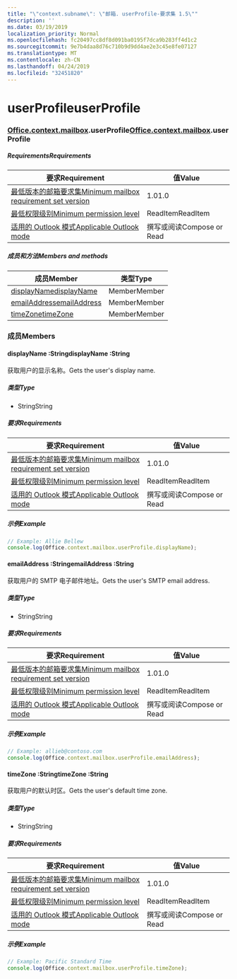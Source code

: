 ```yaml
---
title: "\"context.subname\": \"邮箱. userProfile-要求集 1.5\""
description: ''
ms.date: 03/19/2019
localization_priority: Normal
ms.openlocfilehash: fc20497cc8df8d091ba0195f7dca9b283ff4d1c2
ms.sourcegitcommit: 9e7b4daa8d76c710b9d9dd4ae2e3c45e8fe07127
ms.translationtype: MT
ms.contentlocale: zh-CN
ms.lasthandoff: 04/24/2019
ms.locfileid: "32451820"
---
```

# <a name="userprofile"></a><span data-ttu-id="d1fc3-102">userProfile</span><span class="sxs-lookup"><span data-stu-id="d1fc3-102">userProfile</span></span>

### <a name="officeofficemdcontextofficecontextmdmailboxofficecontextmailboxmduserprofile"></a><span data-ttu-id="d1fc3-103">[Office](Office.md)[.context](Office.context.md)[.mailbox](Office.context.mailbox.md).userProfile</span><span class="sxs-lookup"><span data-stu-id="d1fc3-103">[Office](Office.md)[.context](Office.context.md)[.mailbox](Office.context.mailbox.md).userProfile</span></span>

##### <a name="requirements"></a><span data-ttu-id="d1fc3-104">Requirements</span><span class="sxs-lookup"><span data-stu-id="d1fc3-104">Requirements</span></span>

|<span data-ttu-id="d1fc3-105">要求</span><span class="sxs-lookup"><span data-stu-id="d1fc3-105">Requirement</span></span>| <span data-ttu-id="d1fc3-106">值</span><span class="sxs-lookup"><span data-stu-id="d1fc3-106">Value</span></span>|
|---|---|
|[<span data-ttu-id="d1fc3-107">最低版本的邮箱要求集</span><span class="sxs-lookup"><span data-stu-id="d1fc3-107">Minimum mailbox requirement set version</span></span>](/office/dev/add-ins/reference/requirement-sets/outlook-api-requirement-sets)| <span data-ttu-id="d1fc3-108">1.0</span><span class="sxs-lookup"><span data-stu-id="d1fc3-108">1.0</span></span>|
|[<span data-ttu-id="d1fc3-109">最低权限级别</span><span class="sxs-lookup"><span data-stu-id="d1fc3-109">Minimum permission level</span></span>](/outlook/add-ins/understanding-outlook-add-in-permissions)| <span data-ttu-id="d1fc3-110">ReadItem</span><span class="sxs-lookup"><span data-stu-id="d1fc3-110">ReadItem</span></span>|
|[<span data-ttu-id="d1fc3-111">适用的 Outlook 模式</span><span class="sxs-lookup"><span data-stu-id="d1fc3-111">Applicable Outlook mode</span></span>](/outlook/add-ins/#extension-points)| <span data-ttu-id="d1fc3-112">撰写或阅读</span><span class="sxs-lookup"><span data-stu-id="d1fc3-112">Compose or Read</span></span>|

##### <a name="members-and-methods"></a><span data-ttu-id="d1fc3-113">成员和方法</span><span class="sxs-lookup"><span data-stu-id="d1fc3-113">Members and methods</span></span>

| <span data-ttu-id="d1fc3-114">成员</span><span class="sxs-lookup"><span data-stu-id="d1fc3-114">Member</span></span> | <span data-ttu-id="d1fc3-115">类型</span><span class="sxs-lookup"><span data-stu-id="d1fc3-115">Type</span></span> |
|--------|------|
| [<span data-ttu-id="d1fc3-116">displayName</span><span class="sxs-lookup"><span data-stu-id="d1fc3-116">displayName</span></span>](#displayname-string) | <span data-ttu-id="d1fc3-117">Member</span><span class="sxs-lookup"><span data-stu-id="d1fc3-117">Member</span></span> |
| [<span data-ttu-id="d1fc3-118">emailAddress</span><span class="sxs-lookup"><span data-stu-id="d1fc3-118">emailAddress</span></span>](#emailaddress-string) | <span data-ttu-id="d1fc3-119">Member</span><span class="sxs-lookup"><span data-stu-id="d1fc3-119">Member</span></span> |
| [<span data-ttu-id="d1fc3-120">timeZone</span><span class="sxs-lookup"><span data-stu-id="d1fc3-120">timeZone</span></span>](#timezone-string) | <span data-ttu-id="d1fc3-121">Member</span><span class="sxs-lookup"><span data-stu-id="d1fc3-121">Member</span></span> |

### <a name="members"></a><span data-ttu-id="d1fc3-122">成员</span><span class="sxs-lookup"><span data-stu-id="d1fc3-122">Members</span></span>

####  <a name="displayname-string"></a><span data-ttu-id="d1fc3-123">displayName :String</span><span class="sxs-lookup"><span data-stu-id="d1fc3-123">displayName :String</span></span>

<span data-ttu-id="d1fc3-124">获取用户的显示名称。</span><span class="sxs-lookup"><span data-stu-id="d1fc3-124">Gets the user's display name.</span></span>

##### <a name="type"></a><span data-ttu-id="d1fc3-125">类型</span><span class="sxs-lookup"><span data-stu-id="d1fc3-125">Type</span></span>

*   <span data-ttu-id="d1fc3-126">String</span><span class="sxs-lookup"><span data-stu-id="d1fc3-126">String</span></span>

##### <a name="requirements"></a><span data-ttu-id="d1fc3-127">要求</span><span class="sxs-lookup"><span data-stu-id="d1fc3-127">Requirements</span></span>

|<span data-ttu-id="d1fc3-128">要求</span><span class="sxs-lookup"><span data-stu-id="d1fc3-128">Requirement</span></span>| <span data-ttu-id="d1fc3-129">值</span><span class="sxs-lookup"><span data-stu-id="d1fc3-129">Value</span></span>|
|---|---|
|[<span data-ttu-id="d1fc3-130">最低版本的邮箱要求集</span><span class="sxs-lookup"><span data-stu-id="d1fc3-130">Minimum mailbox requirement set version</span></span>](/office/dev/add-ins/reference/requirement-sets/outlook-api-requirement-sets)| <span data-ttu-id="d1fc3-131">1.0</span><span class="sxs-lookup"><span data-stu-id="d1fc3-131">1.0</span></span>|
|[<span data-ttu-id="d1fc3-132">最低权限级别</span><span class="sxs-lookup"><span data-stu-id="d1fc3-132">Minimum permission level</span></span>](/outlook/add-ins/understanding-outlook-add-in-permissions)| <span data-ttu-id="d1fc3-133">ReadItem</span><span class="sxs-lookup"><span data-stu-id="d1fc3-133">ReadItem</span></span>|
|[<span data-ttu-id="d1fc3-134">适用的 Outlook 模式</span><span class="sxs-lookup"><span data-stu-id="d1fc3-134">Applicable Outlook mode</span></span>](/outlook/add-ins/#extension-points)| <span data-ttu-id="d1fc3-135">撰写或阅读</span><span class="sxs-lookup"><span data-stu-id="d1fc3-135">Compose or Read</span></span>|

##### <a name="example"></a><span data-ttu-id="d1fc3-136">示例</span><span class="sxs-lookup"><span data-stu-id="d1fc3-136">Example</span></span>

```javascript
// Example: Allie Bellew
console.log(Office.context.mailbox.userProfile.displayName);
```

####  <a name="emailaddress-string"></a><span data-ttu-id="d1fc3-137">emailAddress :String</span><span class="sxs-lookup"><span data-stu-id="d1fc3-137">emailAddress :String</span></span>

<span data-ttu-id="d1fc3-138">获取用户的 SMTP 电子邮件地址。</span><span class="sxs-lookup"><span data-stu-id="d1fc3-138">Gets the user's SMTP email address.</span></span>

##### <a name="type"></a><span data-ttu-id="d1fc3-139">类型</span><span class="sxs-lookup"><span data-stu-id="d1fc3-139">Type</span></span>

*   <span data-ttu-id="d1fc3-140">String</span><span class="sxs-lookup"><span data-stu-id="d1fc3-140">String</span></span>

##### <a name="requirements"></a><span data-ttu-id="d1fc3-141">要求</span><span class="sxs-lookup"><span data-stu-id="d1fc3-141">Requirements</span></span>

|<span data-ttu-id="d1fc3-142">要求</span><span class="sxs-lookup"><span data-stu-id="d1fc3-142">Requirement</span></span>| <span data-ttu-id="d1fc3-143">值</span><span class="sxs-lookup"><span data-stu-id="d1fc3-143">Value</span></span>|
|---|---|
|[<span data-ttu-id="d1fc3-144">最低版本的邮箱要求集</span><span class="sxs-lookup"><span data-stu-id="d1fc3-144">Minimum mailbox requirement set version</span></span>](/office/dev/add-ins/reference/requirement-sets/outlook-api-requirement-sets)| <span data-ttu-id="d1fc3-145">1.0</span><span class="sxs-lookup"><span data-stu-id="d1fc3-145">1.0</span></span>|
|[<span data-ttu-id="d1fc3-146">最低权限级别</span><span class="sxs-lookup"><span data-stu-id="d1fc3-146">Minimum permission level</span></span>](/outlook/add-ins/understanding-outlook-add-in-permissions)| <span data-ttu-id="d1fc3-147">ReadItem</span><span class="sxs-lookup"><span data-stu-id="d1fc3-147">ReadItem</span></span>|
|[<span data-ttu-id="d1fc3-148">适用的 Outlook 模式</span><span class="sxs-lookup"><span data-stu-id="d1fc3-148">Applicable Outlook mode</span></span>](/outlook/add-ins/#extension-points)| <span data-ttu-id="d1fc3-149">撰写或阅读</span><span class="sxs-lookup"><span data-stu-id="d1fc3-149">Compose or Read</span></span>|

##### <a name="example"></a><span data-ttu-id="d1fc3-150">示例</span><span class="sxs-lookup"><span data-stu-id="d1fc3-150">Example</span></span>

```javascript
// Example: allieb@contoso.com
console.log(Office.context.mailbox.userProfile.emailAddress);
```

####  <a name="timezone-string"></a><span data-ttu-id="d1fc3-151">timeZone :String</span><span class="sxs-lookup"><span data-stu-id="d1fc3-151">timeZone :String</span></span>

<span data-ttu-id="d1fc3-152">获取用户的默认时区。</span><span class="sxs-lookup"><span data-stu-id="d1fc3-152">Gets the user's default time zone.</span></span>

##### <a name="type"></a><span data-ttu-id="d1fc3-153">类型</span><span class="sxs-lookup"><span data-stu-id="d1fc3-153">Type</span></span>

*   <span data-ttu-id="d1fc3-154">String</span><span class="sxs-lookup"><span data-stu-id="d1fc3-154">String</span></span>

##### <a name="requirements"></a><span data-ttu-id="d1fc3-155">要求</span><span class="sxs-lookup"><span data-stu-id="d1fc3-155">Requirements</span></span>

|<span data-ttu-id="d1fc3-156">要求</span><span class="sxs-lookup"><span data-stu-id="d1fc3-156">Requirement</span></span>| <span data-ttu-id="d1fc3-157">值</span><span class="sxs-lookup"><span data-stu-id="d1fc3-157">Value</span></span>|
|---|---|
|[<span data-ttu-id="d1fc3-158">最低版本的邮箱要求集</span><span class="sxs-lookup"><span data-stu-id="d1fc3-158">Minimum mailbox requirement set version</span></span>](/office/dev/add-ins/reference/requirement-sets/outlook-api-requirement-sets)| <span data-ttu-id="d1fc3-159">1.0</span><span class="sxs-lookup"><span data-stu-id="d1fc3-159">1.0</span></span>|
|[<span data-ttu-id="d1fc3-160">最低权限级别</span><span class="sxs-lookup"><span data-stu-id="d1fc3-160">Minimum permission level</span></span>](/outlook/add-ins/understanding-outlook-add-in-permissions)| <span data-ttu-id="d1fc3-161">ReadItem</span><span class="sxs-lookup"><span data-stu-id="d1fc3-161">ReadItem</span></span>|
|[<span data-ttu-id="d1fc3-162">适用的 Outlook 模式</span><span class="sxs-lookup"><span data-stu-id="d1fc3-162">Applicable Outlook mode</span></span>](/outlook/add-ins/#extension-points)| <span data-ttu-id="d1fc3-163">撰写或阅读</span><span class="sxs-lookup"><span data-stu-id="d1fc3-163">Compose or Read</span></span>|

##### <a name="example"></a><span data-ttu-id="d1fc3-164">示例</span><span class="sxs-lookup"><span data-stu-id="d1fc3-164">Example</span></span>

```javascript
// Example: Pacific Standard Time
console.log(Office.context.mailbox.userProfile.timeZone);
```
